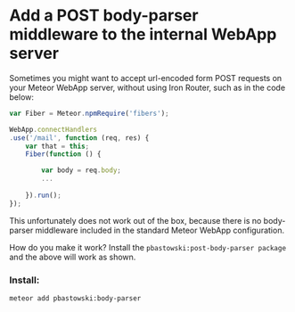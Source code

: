 # Add a POST body-parser middleware to the internal WebApp server

Sometimes you might want to accept url-encoded form POST requests on your Meteor WebApp server, without using Iron Router, such as in the code below:

```javascript
var Fiber = Meteor.npmRequire('fibers');

WebApp.connectHandlers
.use('/mail', function (req, res) {
    var that = this;
    Fiber(function () {

        var body = req.body;
        ...
        
    }).run();
});
```

This unfortunately does not work out of the box, because there is no body-parser middleware included in the standard Meteor WebApp configuration.

How do you make it work? Install the `pbastowski:post-body-parser package` and the above will work as shown.

### Install:

    meteor add pbastowski:body-parser
    
